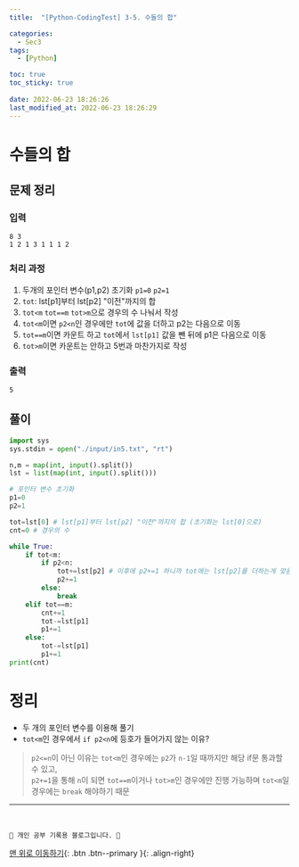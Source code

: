 ```yaml
---
title:  "[Python-CodingTest] 3-5. 수들의 합"

categories:
  - Sec3
tags:
  - [Python]

toc: true
toc_sticky: true
 
date: 2022-06-23 18:26:26
last_modified_at: 2022-06-23 18:26:29
---
```


# 수들의 합
## 문제 정리
### 입력
```
8 3
1 2 1 3 1 1 1 2
```
### 처리 과정
1. 두개의 포인터 변수(p1,p2) 초기화 `p1=0` `p2=1`
2. `tot`: lst[p1]부터 lst[p2] "이전"까지의 합
3. `tot<m` `tot==m` `tot>m`으로 경우의 수 나눠서 작성
4. `tot<m`이면 `p2<n`인 경우에만 `tot`에 값을 더하고 p2는 다음으로 이동
5. `tot==m`이면 카운트 하고 `tot`에서 `lst[p1]` 값을 뺀 뒤에 p1은 다음으로 이동
6. `tot>m`이면 카운트는 안하고 5번과 마찬가지로 작성

### 출력
```
5
```

## 풀이
```py
import sys
sys.stdin = open("./input/in5.txt", "rt")

n,m = map(int, input().split())
lst = list(map(int, input().split()))

# 포인터 변수 초기화
p1=0
p2=1 

tot=lst[0] # lst[p1]부터 lst[p2] "이전"까지의 합 (초기화는 lst[0]으로)
cnt=0 # 경우의 수

while True:
    if tot<m:
        if p2<n:
            tot+=lst[p2] # 이후에 p2+=1 하니까 tot에는 lst[p2]를 더하는게 맞음
            p2+=1
        else:
            break
    elif tot==m:
        cnt+=1
        tot-=lst[p1]
        p1+=1
    else:
        tot-=lst[p1]
        p1+=1
print(cnt)
```

# 정리
- 두 개의 포인터 변수를 이용해 풀기
- `tot<m`인 경우에서 `if p2<n`에 등호가 들어가지 않는 이유?
> `p2<=n`이 아닌 이유는 `tot<m`인 경우에는 `p2`가 `n-1`일 때까지만 해당 if문 통과할 수 있고,<br>`p2+=1`을 통해 `n`이 되면 `tot==m`이거나 `tot>m`인 경우에만 진행 가능하며 `tot<m`일 경우에는 `break` 해야하기 때문

***
<br>

    💛 개인 공부 기록용 블로그입니다. 👻

[맨 위로 이동하기](#){: .btn .btn--primary }{: .align-right}